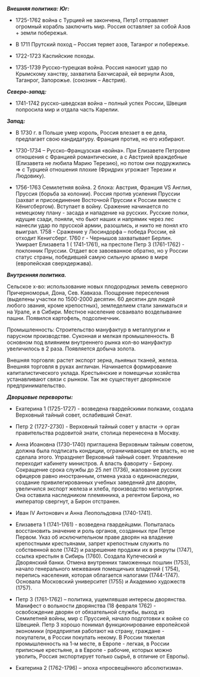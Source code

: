 **_Внешняя политика:_**
**_Юг:_**

- 1725-1762 война с Турцией не закончена, Петр1 отправляет огромный корабль заключить мир. Россия оставляет за собой Азов + земли побережья.
    
- В 1711 Прутский поход – Россия теряет азов, Таганрог и побережье.
    
- 1722-1723 Каспийские походы.
    
- 1735-1739 Русско-турецкая война. Россия наносит удар по Крымскому ханству, захватила Бахчисарай, ей вернули Азов, Таганрог, Запорожье. (союзник – Австрия).
    

**_Северо-запад:_**

- 1741-1742 русско-шведская война – полный успех России, Швеция попросила мир и отдала часть Карелии.

**_Запад:_**

- В 1730 г. в Польше умер король, Россия влезает в ее дела, предлагает свою кандидатуру. Франция против, но его избирают.
    
- 1730-1734 – Русско-Французская «война». При Елизавете Петровне отношения с Францией романтические, а с Австрией враждебные (Елизавета не любила Марию Терезию), но потом они подружились => с Турцией отношения плохие (Фридрих угрожает Терезии и Людовику).
    
- 1756-1763 Семилетняя война. 2 блока: Австрия, Франция VS Англия, Пруссия (борьба за колонии). Россия против усиления Пруссии (захват и присоединение Восточной Пруссии к России вместе с Кёнигсбергом). Вступает в войну. Сражение начинается по немецкому плану - засада и нападение на русских. Русские полки, идущие сзади, поняли, что бьют наших и напрямик через лес нанесли удар по прусской армии, разошлись, и никто не понял кто выиграл. 1758 - Сражение у Люсиндорфа – победа России, ей отходит Кенигсберг. 1760 г - Чернышов захватывает Берлин. Умирает Елизавета 1 ( 1741-1761), на престоле Петр 3 (1761-1762) - поклонник Пруссии. Отдает все завоеванное обратно, но у России статус страны, победившей самую сильную армию в мире (европейская сверхдержава).
    

**_Внутренняя политика._**

Сельское х-во: использование новых плодородных земель северного Причерноморья, Дона, Сев. Кавказа. Поощрение переселения (выделены участки по 1500-2000 десятин. 60 десятин для людей любого звания, кроме крепостных), земледелием стали заниматься и на Урале, и в Сибири. Местное население осваивало возделывание пашни. Появился картофель, подсолнечник.

Промышленность: Строительство мануфактур в металлургии и парусном производстве. Суконная и мелкая промышленность. В основном под влиянием внутреннего рынка кол-во мануфактур увеличилось в 2 раза. Появляется добыча золота.

Внешняя торговля: растет экспорт зерна, льняных тканей, железа. Внешняя торговля в руках англичан. Начинается формирование капиталистического уклада. Крестьянские и помещичьи хозяйства устанавливают связи с рынком. Так же существует дворянское предпринимательство.

**_Дворцовые перевороты:_**

- Екатерина 1 (1725-1727) - возведена гвардейскими полками, создала Верховный тайный совет, ослабивший Сенат.
    
- Петр 2 (1727-2730) - Верховный тайный совет у власти -> орган правительства родовитой знати, столица перенесена в Москву.
    
- Анна Иоановна (1730-1740) приглашена Верховным тайным советом, должна была подписать кондиции, ограничивающие ее власть, но не сделала этого. Упраздняет Верховный тайный совет. Управление переходит кабинету министров. А власть фавориту - Бирону. Сокращение срока службы до 25 лет (1736), жалование русских офицеров равно иностранным, отмена указа о единонаследии, создание привилегированных учебных заведений для дворян, увеличился экспорт железа и хлеба, производство металлургии. Она оставила наследником племянника, а регентом Бирона, но император свергнут, а Бирон отстранен.
    
- Иван IV Антонович и Анна Леопольдовна (1740-1741).
    
- Елизавета 1 (1741-1761) - возведена гвардейцами. Попыталась восстановить значение и роль органов, созданных при Петре Первом. Указ об исключительном праве дворян на владение крепостными крестьянами, запрет крепостным служить по собственной воле (1742) и разрешение продажи их в рекруты (1747), ссылка крестьян в Сибирь (1760). Создала Купеческий и Дворянский банки. Отмена внутренних таможенных пошлин (1753), начало генерального межевания помещичьих владений ( 1754), перепись населения, которая облагается налогами (1744-1747). Основала Московский университет (1755) и Академию художеств (1757).
    
- Петр 3 (1761-1762) – политика, ущемлявшая интересы дворянства. Манифест о вольности дворянства (18 февраля 1762) - освобождение дворян от обязательной службы, выход из Семилетней войны, мир с Пруссией, начало подготовки к войне со Швецией. Петр 3 хорошо понимал функционирование европейской экономики (предприятия работают на страну, граждане - покупатели, в России покупать некому. В России тяжелая промышленность на 1-м месте, в Европе - легкая, в России приписные крестьяне, а в Европе - рабочие, которых можно уволить, Россия экспортирует только сырьё, в отличие от Европы).
    
- Екатерина 2 (1762-1796) – эпоха «просвещённого абсолютизма».
